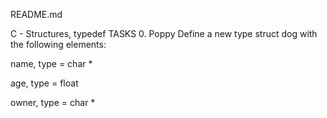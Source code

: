 README.md

C - Structures, typedef
TASKS
0. Poppy
Define a new type struct dog with the following elements:

name, type = char *

age, type = float

owner, type = char *

